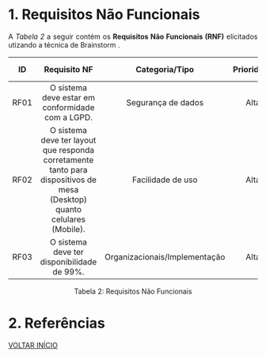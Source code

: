 # 1. Requisitos Não Funcionais

<p align="justify">A <i>Tabela 2</i> a seguir contém os <b>Requisitos Não Funcionais (RNF)</b> elicitados utizando a técnica de Brainstorm .</p>

| ID   |                                 Requisito NF                              | Categoria/Tipo | Prioridade | Requisitos Relacionados |
| :--: | :-----------------------------------------------------------------------: |:-------------: | :--------: | :-----------------: |
| RF01 |  O sistema deve estar em conformidade com a LGPD. | Segurança de dados               |Alta       |                 |
| RF02 |  O sistema deve ter layout que responda corretamente tanto para dispositivos de mesa (Desktop) quanto celulares (Mobile).     |  Facilidade de uso     |  Alta      |                  |
| RF03 |  O sistema deve ter disponibilidade de 99%.              |  Organizacionais/Implementação       |Alta       |     -               |

<div style="text-align: center">
<p>Tabela 2: Requisitos Não Funcionais</p>
</div>

# 2. Referências

<a href="../README.md">VOLTAR INÍCIO</a>
